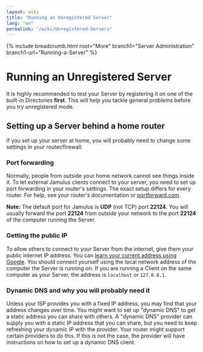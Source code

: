 ```yaml
---
layout: wiki
title: "Running an Unregistered Server"
lang: "en"
permalink: "/wiki/Unregistered-Servers"
---
```


{% include breadcrumb.html root="More" branch1="Server Administration" branch1-url="Running-a-Server" %}

# Running an Unregistered Server

It is highly recommended to test your Server by registering it on one of the built-in Directories **first**. This will help you tackle general problems before you try unregistered mode.

## Setting up a Server behind a home router

If you set up your server at home, you will probably need to change some settings in your router/firewall:

### Port forwarding

Normally, people from outside your home network cannot see things inside it. To let external Jamulus clients connect to your server, you need to set up port forwarding in your router's settings. The exact setup differs for every router. For help, see your router's documentation or [portforward.com](https://portforward.com).

**Note:** The default port for Jamulus is **UDP** (not TCP) port **22124**. You will usually forward the port **22124** from outside your network to the port **22124** of the computer running the Server.

### Getting the public IP

To allow others to connect to your Server from the internet, give them your public internet IP address. You can [learn your current address using Google](https://www.google.com/search?q=what+is+my+ip).
You should connect yourself using the local network address of the computer the Server is running on. If you are running a Client on the same computer as your Server, the address is `localhost` or `127.0.0.1`.


### Dynamic DNS and why you will probably need it

Unless your ISP provides you with a fixed IP address, you may find that your address changes over time. You might want to set up "dynamic DNS" to get a static address you can share with others. A "dynamic DNS" provider can supply you with a static IP address that you can share, but you need to keep refreshing your dynamic IP with the provider. Your router might support certain providers to do this. If this is not the case, the provider will have instructions on how to set up a dynamic DNS client.
